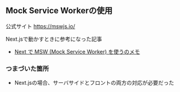 ## Mock Service Workerの使用

公式サイト
https://mswjs.io/


Next.jsで動かすときに参考になった記事
- [Next で MSW (Mock Service Worker) を使うのメモ](https://chaika.hatenablog.com/entry/2021/08/30/083000)


### つまづいた箇所
- Next.jsの場合、サーバサイドとフロントの両方の対応が必要だった